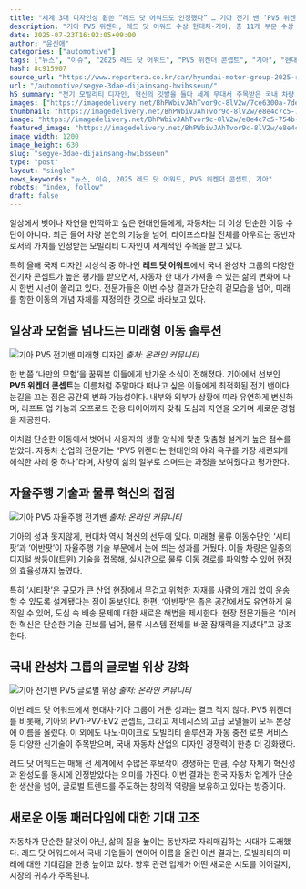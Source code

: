 ```yaml
---
title: "세계 3대 디자인상 휩쓴 “레드 닷 어워드도 인정했다” … 기아 전기 밴 ‘PV5 위켄더 콘셉트"
description: "기아 PV5 위켄더, 레드 닷 어워드 수상 현대차·기아, 총 11개 부문 수상 ..."
date: 2025-07-23T16:02:05+09:00
author: "윤신애"
categories: ["automotive"]
tags: ["뉴스", "이슈", "2025 레드 닷 어워드", "PV5 위켄더 콘셉트", "기아", "현대차", "프리미엄아웃도어모빌리티", "디자인경쟁력재평가"]
hash: 8c915907
source_url: "https://www.reportera.co.kr/car/hyundai-motor-group-2025-reddot-awards-winner/"
url: "/automotive/segye-3dae-dijainsang-hwibsseun/"
h5_summary: "전기 모빌리티 디자인, 혁신의 깃발을 들다 세계 무대서 주목받은 국내 차량 콘셉트의 재발견"
images: ["https://imagedelivery.net/BhPWbivJAhTvor9c-8lV2w/7ce6300a-7ded-40ad-79a4-38051a7f7700/public", "https://imagedelivery.net/BhPWbivJAhTvor9c-8lV2w/e8e4c7c5-754b-4ffe-8d07-b7c28d308500/public", "https://imagedelivery.net/BhPWbivJAhTvor9c-8lV2w/871a691c-c6c9-4042-29e2-9de7a37b5700/public", "https://imagedelivery.net/BhPWbivJAhTvor9c-8lV2w/36377751-999f-408c-56ef-e50dff432000/public"]
thumbnail: "https://imagedelivery.net/BhPWbivJAhTvor9c-8lV2w/e8e4c7c5-754b-4ffe-8d07-b7c28d308500/public"
image: "https://imagedelivery.net/BhPWbivJAhTvor9c-8lV2w/e8e4c7c5-754b-4ffe-8d07-b7c28d308500/public"
featured_image: "https://imagedelivery.net/BhPWbivJAhTvor9c-8lV2w/e8e4c7c5-754b-4ffe-8d07-b7c28d308500/public"
image_width: 1200
image_height: 630
slug: "segye-3dae-dijainsang-hwibsseun"
type: "post"
layout: "single"
news_keywords: "뉴스, 이슈, 2025 레드 닷 어워드, PV5 위켄더 콘셉트, 기아"
robots: "index, follow"
draft: false
---
```


일상에서 벗어나 자연을 만끽하고 싶은 현대인들에게, 자동차는 더 이상 단순한 이동 수단이 아니다. 최근 들어 차량 본연의 기능을 넘어, 라이프스타일 전체를 아우르는 동반자로서의 가치를 인정받는 모빌리티 디자인이 세계적인 주목을 받고 있다.

특히 올해 국제 디자인 시상식 중 하나인 **레드 닷 어워드**에서 국내 완성차 그룹의 다양한 전기차 콘셉트가 높은 평가를 받으면서, 자동차 한 대가 가져올 수 있는 삶의 변화에 다시 한번 시선이 쏠리고 있다. 전문가들은 이번 수상 결과가 단순히 겉모습을 넘어, 미래를 향한 이동의 개념 자체를 재정의한 것으로 바라보고 있다.

## 일상과 모험을 넘나드는 미래형 이동 솔루션

![기아 PV5 전기밴 미래형 디자인](https://imagedelivery.net/BhPWbivJAhTvor9c-8lV2w/7ce6300a-7ded-40ad-79a4-38051a7f7700/public)
*출처: 온라인 커뮤니티*


한 번쯤 ‘나만의 모험’을 꿈꿔본 이들에게 반가운 소식이 전해졌다. 기아에서 선보인 **PV5 위켄더 콘셉트**는 이름처럼 주말마다 떠나고 싶은 이들에게 최적화된 전기 밴이다. 눈길을 끄는 점은 공간의 변화 가능성이다. 내부와 외부가 상황에 따라 유연하게 변신하며, 리프트 업 기능과 오프로드 전용 타이어까지 갖춰 도심과 자연을 오가며 새로운 경험을 제공한다.

이처럼 단순한 이동에서 벗어나 사용자의 생활 양식에 맞춘 맞춤형 설계가 높은 점수를 받았다. 자동차 산업의 전문가는 “PV5 위켄더는 현대인의 야외 욕구를 가장 세련되게 해석한 사례 중 하나”라며, 차량이 삶의 일부로 스며드는 과정을 보여줬다고 평가한다.

## 자율주행 기술과 물류 혁신의 접점

![기아 PV5 자율주행 전기밴](https://imagedelivery.net/BhPWbivJAhTvor9c-8lV2w/36377751-999f-408c-56ef-e50dff432000/public)
*출처: 온라인 커뮤니티*


기아의 성과 못지않게, 현대차 역시 혁신의 선두에 있다. 미래형 물류 이동수단인 ‘시티팟’과 ‘어반팟’이 자율주행 기술 부문에서 눈에 띄는 성과를 거뒀다. 이들 차량은 일종의 디지털 쌍둥이(트윈) 기술을 접목해, 실시간으로 물류 이동 경로를 파악할 수 있어 현장의 효율성까지 높였다.

특히 ‘시티팟’은 규모가 큰 산업 현장에서 무겁고 위험한 자재를 사람의 개입 없이 운송할 수 있도록 설계됐다는 점이 돋보인다. 한편, ‘어반팟’은 좁은 공간에서도 유연하게 움직일 수 있어, 도심 속 배송 문제에 대한 새로운 해법을 제시한다. 현장 전문가들은 “이러한 혁신은 단순한 기술 진보를 넘어, 물류 시스템 전체를 바꿀 잠재력을 지녔다”고 강조한다.

## 국내 완성차 그룹의 글로벌 위상 강화

![기아 전기밴 PV5 글로벌 위상](https://imagedelivery.net/BhPWbivJAhTvor9c-8lV2w/871a691c-c6c9-4042-29e2-9de7a37b5700/public)
*출처: 온라인 커뮤니티*


이번 레드 닷 어워드에서 현대차·기아 그룹이 거둔 성과는 결코 적지 않다. PV5 위켄더를 비롯해, 기아의 PV1·PV7·EV2 콘셉트, 그리고 제네시스의 고급 모델들이 모두 본상에 이름을 올렸다. 이 외에도 나노·마이크로 모빌리티 솔루션과 자동 충전 로봇 서비스 등 다양한 신기술이 주목받으며, 국내 자동차 산업의 디자인 경쟁력이 한층 더 강화됐다.

레드 닷 어워드는 매해 전 세계에서 수많은 후보작이 경쟁하는 만큼, 수상 자체가 혁신성과 완성도를 동시에 인정받았다는 의미를 가진다. 이번 결과는 한국 자동차 업계가 단순한 생산을 넘어, 글로벌 트렌드를 주도하는 창의적 역량을 보유하고 있다는 방증이다.

## 새로운 이동 패러다임에 대한 기대 고조

자동차가 단순한 탈것이 아닌, 삶의 질을 높이는 동반자로 자리매김하는 시대가 도래했다. 레드 닷 어워드에서 국내 기업들이 연이어 이름을 올린 이번 결과는, 모빌리티의 미래에 대한 기대감을 한층 높이고 있다. 향후 관련 업계가 어떤 새로운 시도를 이어갈지, 시장의 귀추가 주목된다.
